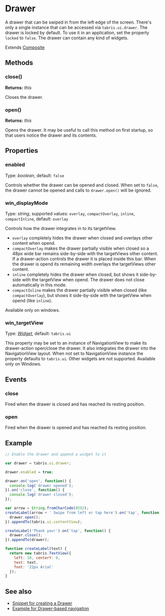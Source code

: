 # Drawer

A drawer that can be swiped in from the left edge of the screen. There's only a single instance that can be accessed via `tabris.ui.drawer`. The drawer is locked by default. To use it in an application, set the property `locked` to `false`. The drawer can contain any kind of widgets.

Extends [Composite](Composite.md)

## Methods

### close()

**Returns:** *this*

Closes the drawer.

### open()

**Returns:** *this*

Opens the drawer. It may be useful to call this method on first startup, so that users notice the drawer and its contents.


## Properties

### enabled

Type: *boolean*, default: `false`

Controls whether the drawer can be opened and closed. When set to `false`, the drawer cannot be opened and calls to `drawer.open()` will be ignored.

### win_displayMode

Type: *string*, supported values: `overlay`, `compactOverlay`, `inline`, `compactInline`, default: `overlay`

Controls how the drawer integrates in to its targetView. 

- `overlay` completely hides the drawer when closed and overlays other content when opend.
- `compactOverlay` makes the drawer partially visible when closed so a 48px wide bar remains side-by-side with the targetViews other content. If a drawer-action controls the drawer it is placed inside this bar. When the drawer is opend its remaining width overlays the targetViews other content.
- `inline` completely hides the drawer when closed, but shows it side-by-side with the targetView when opend. The drawer does not close automatically in this mode.
- `compactInline` makes the drawer partially visible when closed (like `compactOverlay`), but shows it side-by-side with the targetView when opend (like `inline`).

Available only on windows.

### win_targetView

Type: *[Widget](Widget.md)*, default: ``tabris.ui``

This property may be set to an instance of NavigationView to make its drawer-action open/close the drawer. It also integrates the drawer into the NavigationView layout. When not set to NavigationView instance the property defaults to `tabris.ui`. Other widgets are not supported. Available only on Windows.


## Events

### close
Fired when the drawer is closed and has reached its resting position.


### open
Fired when the drawer is opened and has reached its resting position.



## Example
```js
// Enable the drawer and append a widget to it

var drawer = tabris.ui.drawer;

drawer.enabled = true;

drawer.on('open', function() {
  console.log('drawer opened');
}).on('close', function() {
  console.log('drawer closed');
});

var arrow = String.fromCharCode(8592);
createLabel(arrow + ' Swipe from left or tap here').on('tap', function() {
  drawer.open();
}).appendTo(tabris.ui.contentView);

createLabel('Thank you!').on('tap', function() {
  drawer.close();
}).appendTo(drawer);

function createLabel(text) {
  return new tabris.TextView({
    left: 10, centerY: 0,
    text: text,
    font: '22px Arial'
  });
}
```
## See also

- [Snippet for creating a Drawer](https://github.com/eclipsesource/tabris-js/tree/v2.0.0-beta2/snippets/drawer.js)
- [Example for Drawer-based navigation](https://github.com/eclipsesource/tabris-js/tree/v2.0.0-beta2/snippets/drawer-pages.js)
